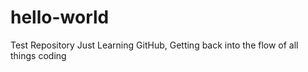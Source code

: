# hello-world
Test Repository
Just Learning GitHub, Getting back into the flow of all things coding 
